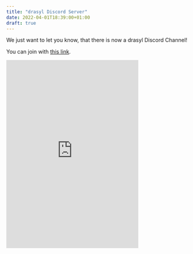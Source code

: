```yaml
---
title: "drasyl Discord Server"
date: 2022-04-01T18:39:00+01:00
draft: true
---
```


We just want to let you know, that there is now a drasyl Discord Channel!
<!--more-->
You can join with [this link](https://discord.gg/2tcZPy7BCu).


<iframe src="https://discord.com/widget?id=959492172560891905&theme=dark" width="350" height="500" allowtransparency="true" frameborder="0" sandbox="allow-popups allow-popups-to-escape-sandbox allow-same-origin allow-scripts"></iframe>